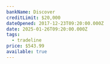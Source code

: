 ```yaml
---
bankName: Discover
creditLimit: $20,000
dateOpened: 2017-12-23T09:20:00.000Z
date: 2025-01-26T09:20:00.000Z
tags:
  - tradeline
price: $543.99
available: true
---
```

